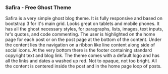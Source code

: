 <h3>Safira - Free Ghost Theme</h3>

Safira is a very simple ghost blog theme. It is fully responsive and based on bootstrap 3 for it's main grid. Looks great on tablets and mobile phones. It has all the ghost 
necessary styles, for paragraphs, lists, images, text inputs, hr's quotes, and code commenting. The user is highlighted on the home page for each post or on the post page at the bottom of the content. 
Under the content lies the navigation on a ribbon like line content along side of social icons. At the very bottom there is the footer containing standard copyright text and blog link. The theme comes 
with a default logo and has all the links and dates a washed up red. Not to opaque, not too bright. All the content is centered inside the post and in the home page loop of posts.
